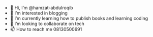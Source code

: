 - 👋 Hi, I’m @hamzat-abdulroqib
- 👀 I’m interested in blogging
- 🌱 I’m currently learning how to publish books and learning coding 
- 💞️ I’m looking to collaborate on tech 
- 📫 How to reach me 08130500691

<!---
hamzat-abdulroqib/hamzat-abdulroqib is a ✨ special ✨ repository because its `README.md` (this file) appears on your GitHub profile.
You can click the Preview link to take a look at your changes.
--->
